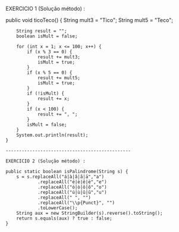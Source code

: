 EXERCICIO 1 (Solução método) :

public void ticoTeco() {
        String mult3 = "Tico";
        String mult5 = "Teco";

        String result = "";
        boolean isMult = false;

        for (int x = 1; x <= 100; x++) {
            if (x % 3 == 0) {
                result += mult3;
                isMult = true;
            }
            if (x % 5 == 0) {
                result += mult5;
                isMult = true;
            }
            if (!isMult) {
                result += x;
            }
            if (x < 100) {
                result += ", ";
            }
            isMult = false;
        }
        System.out.println(result);
    }

    -----------------------------------------------

    EXERCICIO 2 (Solução método) :

    public static boolean isPalindrome(String s) {
        s = s.replaceAll("á|à|â|ã|ä","a")
                .replaceAll("é|è|ê|ë","e")
                .replaceAll("ó|ò|ô|õ","o")
                .replaceAll("ú|ù|û|ũ","u")
                .replaceAll(" ", "")
                .replaceAll("\\p{Punct}", "")
                .toLowerCase();
        String aux = new StringBuilder(s).reverse().toString();
        return s.equals(aux) ? true : false;
    }
